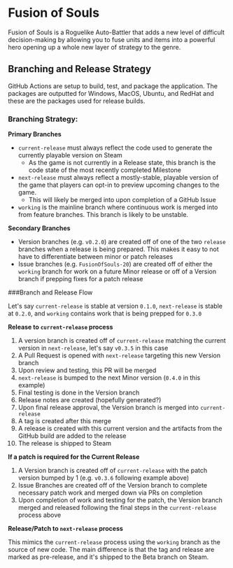 # Fusion of Souls

Fusion of Souls is a Roguelike Auto-Battler that adds a new level of difficult decision-making by allowing you to fuse units and items into a powerful hero opening up a whole new layer of strategy to the genre.

## Branching and Release Strategy

GitHub Actions are setup to build, test, and package the application. The packages are outputted for Windows, MacOS, Ubuntu, and RedHat and these are the packages used for release builds.

### Branching Strategy:

**Primary Branches**
* `current-release` must always reflect the code used to generate the currently playable version on Steam
  * As the game is not currently in a Release state, this branch is the code state of the most recently completed Milestone
* `next-release` must always reflect a mostly-stable, playable version of the game that players can opt-in to preview upcoming changes to the game.
  * This will likely be merged into upon completion of a GitHub Issue
* `working` is the mainline branch where continuous work is merged into from feature branches. This branch is likely to be unstable.

**Secondary Branches**
* Version branches (e.g. `v0.2.0`) are created off of one of the two `release` branches when a release is being prepared. This makes it easy to not have to differentiate between minor or patch releases
* Issue branches (e.g. `FusionOfSouls-20`) are created off of either the `working` branch for work on a future Minor release or off of a Version branch if prepping fixes for a patch release

###Branch and Release Flow

Let's say `current-release` is stable at version `0.1.0`, `next-release` is stable at `0.2.0`, and `working` contains work that is being prepped for `0.3.0`

**Release to `current-release` process**
1. A version branch is created off of `current-release` matching the current version in `next-release`, let's say `v0.3.5` in this case
2. A Pull Request is opened with `next-release` targeting this new Version branch
3. Upon review and testing, this PR will be merged
4. `next-release` is bumped to the next Minor version (`0.4.0` in this example)
5. Final testing is done in the Version branch
6. Release notes are created (hopefully generated?)
7. Upon final release approval, the Version branch is merged into `current-release`
8. A tag is created after this merge
9. A release is created with this current version and the artifacts from the GitHub build are added to the release
10. The release is shipped to Steam

**If a patch is required for the Current Release**
1. A Version branch is created off of `current-release` with the patch version bumped by 1 (e.g. `v0.3.6` following example above)
2. Issue Branches are created off of the Version branch to complete necessary patch work and merged down via PRs on completion
3. Upon completion of work and testing for the patch, the Version branch merged and released following the final steps in the `current-release` process above

**Release/Patch to `next-release` process**

This mimics the `current-release` process using the `working` branch as the source of new code. The main difference is that the tag and release are marked as pre-release, and it's shipped to the Beta branch on Steam.
